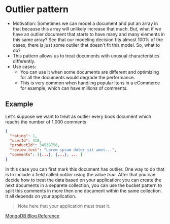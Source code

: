 # Outlier pattern
- Motivation: Sometimes we can model a document and put an array in that because this array will unlikely increase that much. But, what if we have an outlier document that starts to have many and many elements in this same array? See that our modeling decision fits almost 100% of the cases, there is just some outlier that doesn't fit this model. So, what to do?
- This pattern allows us to treat documents with unusual characteristics differently.
- Use cases:
    - You can use it when some documents are different and optimizing for all the documents would degrade the performance.
    - This is very common when handling popular itens in a eCommerce for example, which can have millions of comments.

## Example
Let's suppose we want to treat as outlier every book document which reachs the number of 1.000 comments
```json
{
  "rating": 1,
  "userId": 318,
  "productId": 34538756,
  "review_text": "Lorem ipsum dolor sit amet...",
  "comments": [{...}, {...}, ... ]
}
```

In this case you can first mark this document has outlier. One way to do that is to include a field called _outlier_ using the value _true_. After that you can decide how to treat the data based on your application: you can create the next documents in a separete collection, you can use the bucket pattern to split this comments in more then one document within the same collection. It all depends on your application.

> Note here that your application must treat it.

[MongoDB Blog Reference](https://www.mongodb.com/blog/post/building-with-patterns-the-outlier-pattern)
